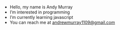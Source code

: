 - Hello, my name is Andy Murray
- I’m interested in programming
- I’m currently learning javascript
- You can reach me at andrewmurray1109@gmail.com

<!---
roboticandy/roboticandy is a ✨ special ✨ repository because its `README.md` (this file) appears on your GitHub profile.
You can click the Preview link to take a look at your changes.
--->
